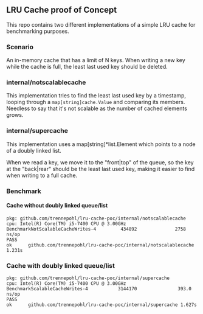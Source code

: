 ## LRU Cache proof of Concept

This repo contains two different implementations of a simple LRU cache for benchmarking purposes.


### Scenario

An in-memory cache that has a limit of N keys. When writing a new key while the cache is full, the least last used key 
should be deleted.

### internal/notscalablecache

This implementation tries to find the least last used key by a timestamp, looping through a `map[string]cache.Value` and
comparing its members. Needless to say that it's not scalable as the number of cached elements grows.


### internal/supercache

This implementation uses a map[string]*list.Element which points to a node of a doubly linked list.

When we read a key, we move it to the "front|top" of the queue, so the key at the "back|rear" should be the least last
used key, making it easier to find when writing to a full cache.

### Benchmark

#### Cache without doubly linked queue/list
```
pkg: github.com/trennepohl/lru-cache-poc/internal/notscalablecache
cpu: Intel(R) Core(TM) i5-7400 CPU @ 3.00GHz
BenchmarkNotScalableCacheWrites-4         434892              2758 ns/op
PASS
ok      github.com/trennepohl/lru-cache-poc/internal/notscalablecache   1.231s
```


### Cache with doubly linked queue/list
```
pkg: github.com/trennepohl/lru-cache-poc/internal/supercache
cpu: Intel(R) Core(TM) i5-7400 CPU @ 3.00GHz
BenchmarkScalableCacheWrites-4           3144170               393.0 ns/op
PASS
ok      github.com/trennepohl/lru-cache-poc/internal/supercache 1.627s
```